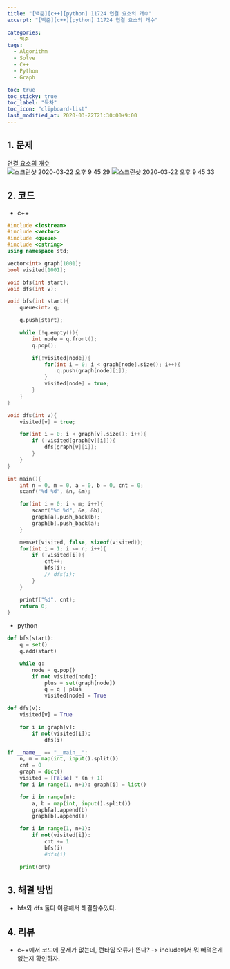 ```yaml
---
title: "[백준][c++][python] 11724 연결 요소의 개수"
excerpt: "[백준][c++][python] 11724 연결 요소의 개수"

categories:
  - 백준
tags:
  - Algorithm
  - Solve
  - C++
  - Python
  - Graph

toc: true
toc_sticky: true
toc_label: "목차"
toc_icon: "clipboard-list"
last_modified_at: 2020-03-22T21:30:00+9:00
---
```


## 1. 문제
[연결 요소의 개수](https://www.acmicpc.net/problem/11724)  
![스크린샷 2020-03-22 오후 9 45 29](https://user-images.githubusercontent.com/20227720/77249734-a5205b00-6c86-11ea-81da-49269558db08.png)
![스크린샷 2020-03-22 오후 9 45 33](https://user-images.githubusercontent.com/20227720/77249732-a2be0100-6c86-11ea-8314-03871d79916c.png)

## 2. 코드

- c++

```c++
#include <iostream>
#include <vector>
#include <queue>
#include <cstring>
using namespace std;

vector<int> graph[1001];
bool visited[1001];

void bfs(int start);
void dfs(int v);

void bfs(int start){
    queue<int> q;

    q.push(start);

    while (!q.empty()){
        int node = q.front();
        q.pop();

        if(!visited[node]){
            for(int i = 0; i < graph[node].size(); i++){
                q.push(graph[node][i]);
            }
            visited[node] = true;
        }
    }
}

void dfs(int v){
    visited[v] = true;

    for(int i = 0; i < graph[v].size(); i++){
        if (!visited[graph[v][i]]){
            dfs(graph[v][i]);
        }
    }
}

int main(){
    int n = 0, m = 0, a = 0, b = 0, cnt = 0;
    scanf("%d %d", &n, &m);

    for(int i = 0; i < m; i++){
        scanf("%d %d", &a, &b);
        graph[a].push_back(b);
        graph[b].push_back(a);
    }

    memset(visited, false, sizeof(visited));
    for(int i = 1; i <= n; i++){
        if (!visited[i]){
            cnt++;
            bfs(i);
            // dfs(i);
        }
    }

    printf("%d", cnt);
    return 0;
}

```

- python

```python
def bfs(start):
    q = set()
    q.add(start)

    while q:
        node = q.pop()
        if not visited[node]:
            plus = set(graph[node])
            q = q | plus
            visited[node] = True

def dfs(v):
    visited[v] = True

    for i in graph[v]:
        if not(visited[i]):
            dfs(i)

if __name__ == "__main__":
    n, m = map(int, input().split())
    cnt = 0
    graph = dict()
    visited = [False] * (n + 1)
    for i in range(1, n+1): graph[i] = list()

    for i in range(m):
        a, b = map(int, input().split())
        graph[a].append(b)
        graph[b].append(a)

    for i in range(1, n+1):
        if not(visited[i]):
            cnt += 1
            bfs(i)
            #dfs(i)

    print(cnt)

```

## 3. 해결 방법

- bfs와 dfs 둘다 이용해서 해결할수있다.


## 4. 리뷰

- c++에서 코드에 문제가 없는데, 런타임 오류가 뜬다? -> include에서 뭐 빼먹은게 없는지 확인하자.